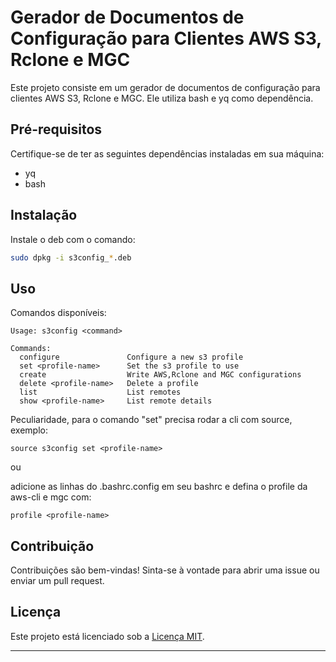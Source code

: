 # Gerador de Documentos de Configuração para Clientes AWS S3, Rclone e MGC

Este projeto consiste em um gerador de documentos de configuração para clientes AWS S3, Rclone e MGC. Ele utiliza bash e yq como dependência.

## Pré-requisitos

Certifique-se de ter as seguintes dependências instaladas em sua máquina:

- yq
- bash

## Instalação

Instale o deb com o comando:

```sh
sudo dpkg -i s3config_*.deb
```

## Uso

Comandos disponíveis:

```
Usage: s3config <command>

Commands:
  configure               Configure a new s3 profile
  set <profile-name>      Set the s3 profile to use
  create                  Write AWS,Rclone and MGC configurations
  delete <profile-name>   Delete a profile
  list                    List remotes
  show <profile-name>     List remote details
```

Peculiaridade, para o comando "set" precisa rodar a cli com source, exemplo:

```
source s3config set <profile-name>
```
ou

adicione as linhas do .bashrc.config em seu bashrc e defina o profile da aws-cli e mgc com:

```
profile <profile-name>
```

## Contribuição

Contribuições são bem-vindas! Sinta-se à vontade para abrir uma issue ou enviar um pull request.

## Licença

Este projeto está licenciado sob a [Licença MIT](LICENSE).

---
